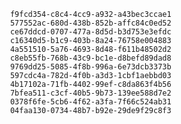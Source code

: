 
                f9fcd354-c8c4-4cc9-a932-a43bec3ccae1
                577552ac-680d-438b-852b-affc84c0ed52
                ce67ddcd-0707-477a-8d5d-b3d753e3efdc
                c16340d5-b1c9-403b-8a24-76758e004883
                4a551510-5a76-4693-8d48-f611b48502d2
                c8eb55fb-768b-43c9-bc1e-d8befd89dad8
                9769dd25-5085-4f8b-996a-6e73dcb3373b
                597cdc4a-782d-4f0b-a3d3-1cbf1aebbd03
                4b17102a-71fb-4402-99ef-c8da863f4b56
                7bfea511-c3cf-40b5-9b73-139ee588d7e2
                0378f6fe-5cb6-4f62-a3fa-7f66c524ab31
                04faa130-0734-48b7-b92e-29de9f29c8f3
                